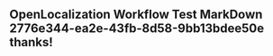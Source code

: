 <properties
ms.topic="hero-topic1"
ms.test1="hero-topic"
ms.test2="test"/>

## OpenLocalization Workflow Test MarkDown 2776e344-ea2e-43fb-8d58-9bb13bdee50e thanks!
